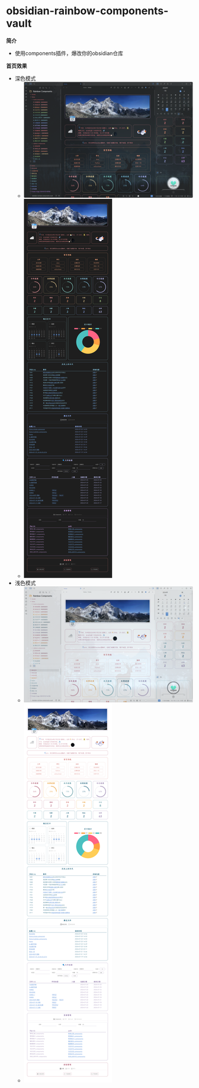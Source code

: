 # obsidian-rainbow-components-vault

**简介**
- 使用components插件，爆改你的obsidian仓库

**首页效果**
- 深色模式
    - ![](Assets/attachments/tmp/Pasted%20image%2020240723151459.png)
    - ![](Assets/attachments/tmp/Pasted%20image%2020240723145414.png)
- 浅色模式
    - ![](Assets/attachments/tmp/Pasted%20image%2020240723151546.png)
    - ![](Assets/attachments/tmp/Pasted%20image%2020240723145510.png)

